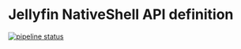 # Jellyfin NativeShell API definition
[![pipeline status](https://gitlab.com/cromefire_/nativeshell-api-definition/badges/master/pipeline.svg)](https://gitlab.com/cromefire_/nativeshell-api-definition/-/commits/master)
